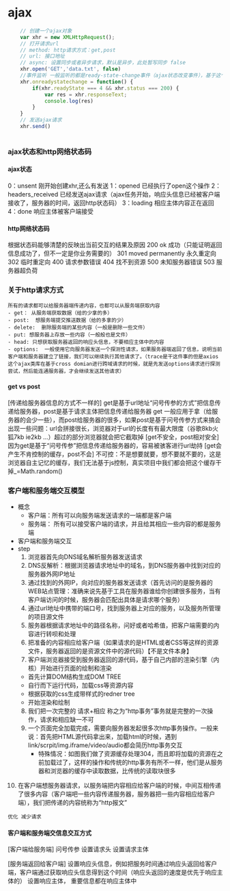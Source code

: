 # ajax
```javascript
    // 创建一个ajax对象
    var xhr = new XMLHttpRequest();
    // 打开请求url
	// method: http请求方式：get,post
	// url: 接口地址
    // async: 设置同步或者异步请求，默认是异步，此处暂写同步 false
    xhr.open('GET','data.txt', false)
    //事件监听 一般监听的都是ready-state-change事件（ajax状态改变事件），基于这个事件可以获取服务器返回的响应头相应体的内容
    xhr.onreadystatechange = function() {
        if(xhr.readyState === 4 && xhr.status === 200) {
            var res = xhr.responseText;
            console.log(res)
        }
    }
    // 发送ajax请求
    xhr.send()
    
```
### ajax状态和http网络状态码 
#### ajax状态
0：unsent 刚开始创建xhr,还么有发送
1：opened 已经执行了open这个操作
2：headers_received 已经发送ajax请求（ajax任务开始，响应头信息已经被客户端接收了，服务器的时间，返回http状态码） 
3：loading 相应主体内容正在返回
4：done 响应主体被客户端接受

#### http网络状态码
根据状态码能够清楚的反映出当前交互的结果及原因
  200 ok  成功（只能证明返回信息成功了，但不一定是你业务需要的）
  301 moved permanently 永久重定向
  302 临时重定向
  400 请求参数错误
  404 找不到资源
  500 未知服务器错误
  503 服务器超负荷 

### 关于http请求方式
    所有的请求都可以给服务器端传递内容，也都可以从服务端获取内容
    - get： 从服务端获取数据（给的少拿的多）
    - post:  想服务端提交推送数据（给的多拿的少）
    - delete:  删除服务端的某些内容（一般是删除一些文件）
    - put: 想服务器上存放一些内容（一般般也是文件）
    - head: 只想获取服务器返回的响应头信息，不要相应主体中的内容
    - options:  一般使用它向服务器发送一个探测性请求，如果服务器端返回了信息，说明当前客户端和服务器建立了链接，我们可以继续执行其他请求了。（trace是干这件事的但是axios这个ajax类库在基于cross domian进行跨域请求的时候，就是先发送options请求进行探测尝试，然后能连通服务器，才会继续发送其他请求）

#### get vs post 
[传递给服务器信息的方式不一样的]
get是基于url地址“问号传参的方式”把信息传递给服务器，post是基于请求主体把信息传递给服务器
get 一般应用于拿（给服务器的会少一些），而post给服务器的很多，如果post是基于问号传参方式来搞会出现一些问题：url会拼接很长，浏览器对于url的长度有有最大限度（谷歌8kb火狐7kb ie2kb ...）超过的部分浏览器就会把它截取掉
[get不安全，post相对安全]
因为get是基于“问号传参”把信息传递给服务器的，容易被骇客进行url劫持
[get会产生不肯控制的缓存，post不会]
不可控：不是想要就要，想不要就不要的，这是浏览器自主记忆的缓存，我们无法基于js控制，真实项目中我们都会把这个缓存干掉_=Math.random()

### 客户端和服务端交互模型
- 概念
  + 客户端：所有可以向服务端发送请求的一端都是客户端
  + 服务端： 所有可以接受客户端的请求，并且给其相应一些内容的都是服务端 
- 客户端和服务端交互
- step
  1. 浏览器首先向DNS域名解析服务器发送请求
  2. DNS反解析：根据浏览器请求地址中的域名，到DNS服务器中找到对应的服务器外网IP地址
  3. 通过找到的外网IP，向对应的服务器发送请求（首先访问的是服务器的WEB站点管理：准确来说先基于工具在服务器谁给你创建很多服务，当有客户端访问的时候，服务器会匹配出具体是请求哪个服务）
  4. 通过url地址中携带的端口号，找到服务器上对应的服务，以及服务所管理的项目源文件
  5. 服务器根据请求地址中的路径名称，问好或者哈希值，把客户端需要的内容进行转呗和处理
  6. 把准备的内容相应给客户端（如果请求的是HTML或者CSS等这样的资源文件，服务器返回的是资源文件中的源代码）【不是文件本身】
  7. 客户端浏览器接受到服务器返回的源代码，基于自己内部的渲染引擎（内核）开始进行页面的绘制和渲染
    - 首先计算DOM结构生成DOM TREE
    - 自行而下运行代码，加载css等资源内容
    - 根据获取的css生成带样式的redner tree
    - 开始渲染和绘制
   8. 我们把一次完整的 请求+相应 称之为“http事务”事务就是完整的一次操作，请求和相应缺一不可
   9. 一个页面完全加载完成，需要向服务器发起很多次http事务操作。一般来说：首先把HTML源代码拿出来，加载html的时候，遇到link/scrpit/img.iframe/video/audio都会简历http事务交互
      -  特殊情况：如图我们做了资源缓存处理304，而且即将加载的资源在之前加载过了，这样的操作和传统的http事务有所不一样，他们是从服务器和浏览器的缓存中读取数据，比传统的读取块很多
 10. 在客户端想服务器请求，以服务端把内容相应给客户端的时候，中间互相传递了很多内容（客户端吧一些内容传递服务器，服务器把一些内容相应给客户端），我们把传递的内容统称为“http报文”


`优化 减少请求`

#### 客户端和服务端交信息交互方式
[客户端给服务端]
问号传参
设置请求头
设置请求主体

[服务端返回给客户端]
设置响应头信息，例如把服务时间通过响应头返回给客户端，客户端通过获取响应头信息得到这个时间（响应头返回的速度是优先于响应主体的）
设置响应主体，
重要信息都在响应主体中
